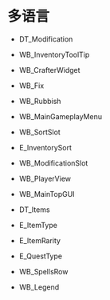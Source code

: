 #    多语言

*    DT_Modification

*    WB_InventoryToolTip

*    WB_CrafterWidget

*    WB_Fix

*    WB_Rubbish

*    WB_MainGameplayMenu

*    WB_SortSlot

*    E_InventorySort

*    WB_ModificationSlot

*    WB_PlayerView

*    WB_MainTopGUI

*    DT_Items

*    E_ItemType

*    E_ItemRarity

*    E_QuestType

*    WB_SpellsRow

*    WB_Legend


